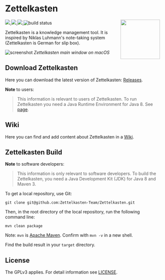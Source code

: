 # Zettelkasten
<img src="src/main/resources/de/danielluedecke/zettelkasten/resources/icons/zkn3-256x256.png" height="128" align="right"/>
<p>
    <a href="https://github.com/Zettelkasten-Team/Zettelkasten/releases" alt="Release">
        <img src="https://img.shields.io/github/release/Zettelkasten-Team/Zettelkasten.svg" />
    </a>
     <a href="https://github.com/Zettelkasten-Team/Zettelkasten/releases" alt="Downloads">
        <img src="https://img.shields.io/github/downloads/Zettelkasten-Team/Zettelkasten/total.svg" />
     </a>
    <a href="https://github.com/Zettelkasten-Team/Zettelkasten/graphs/contributors" alt="Contributors">
        <img src="https://img.shields.io/github/contributors/Zettelkasten-Team/Zettelkasten" />
    </a>
    <img src="https://github.com/Zettelkasten-Team/Zettelkasten/workflows/CI/badge.svg" alt="build status"/>
</p>
Zettelkasten is a knowledge management tool. It is inspired by Niklas Luhmann's note-taking system (Zettelkasten is German for slip box).

![screenshot](http://zettelkasten.danielluedecke.de/img/gallery/zkn1.png)
*Zettelkasten main window on macOS*

## Download Zettelkasten
Here you can download the latest version of Zettelkasten: [Releases](https://github.com/Zettelkasten-Team/Zettelkasten/releases).

**Note** to users:
> This information is relevant to users of Zettelkasten.
> To run Zettelkasten you need a Java Runtime Environment for Java 8. See [page](https://www.java.com/de/download/manual.jsp).

## Wiki
Here you can find and add content about Zettelkasten in a [Wiki](https://github.com/Zettelkasten-Team/Zettelkasten/wiki).

## Zettelkasten Build
**Note** to software developers:
> This information is only relevant to software developers.
> To build the Zettelkasten, you need a Java Development Kit (JDK) for Java 8 and Maven 3.

To get a local repository, use Git:

```shell
git clone git@github.com:Zettelkasten-Team/Zettelkasten.git
```

Then, in the root directory of the local repository, run the following command line:

```shell
mvn clean package
```
Note: `mvn` is [Apache Maven](https://maven.apache.org/install.html). Confirm with `mvn -v` in a new shell.

Find the build result in your `target` directory.


## License

The GPLv3 applies. For detail information see [LICENSE](./LICENSE).
